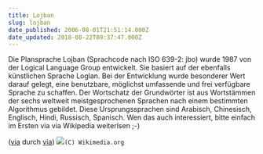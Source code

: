 ```yaml
---
title: Lojban
slug: lojban
date_published: 2006-08-01T21:51:14.000Z
date_updated: 2018-08-22T09:37:47.000Z
---
```


Die Plansprache Lojban (Sprachcode nach ISO 639-2: jbo) wurde 1987 von der Logical Language Group entwickelt. Sie basiert auf der ebenfalls künstlichen Sprache Loglan. Bei der Entwicklung wurde besonderer Wert darauf gelegt, eine benutzbare, möglichst umfassende und frei verfügbare Sprache zu schaffen. Der Wortschatz der Grundwörter ist aus Wortstämmen der sechs weltweit meistgesprochenen Sprachen nach einem bestimmten Algorithmus gebildet. Diese Ursprungssprachen sind Arabisch, Chinesisch, Englisch, Hindi, Russisch, Spanisch. Wen das auch interessiert, bitte einfach im Ersten via via Wikipedia weiterlsen ;-)

([via](http://de.wikipedia.org/wiki/Lojban) durch [via](http://fuckup.twoday.net/stories/2463951/))
![](//picdump.thafaker.de/upload.wikimedia.org/wikipedia/commons/thumb/4/49/Lojban-Logo.svg/800px-Lojban-Logo.svg.png)`(C) Wikimedia.org`
